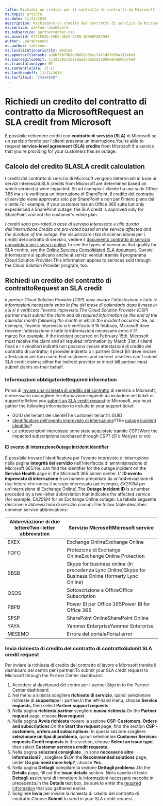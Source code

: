 ```yaml
---
title: Richiedi un credito per il contratto di contratto da Microsoft | Centro per i partner
ms.topic: article
ms.date: 11/21/2019
description: Richiedere un credito del contratto di servizio da Microsoft se si verifica un'interruzione del servizio.
ms.service: partner-dashboard
ms.subservice: partnercenter-csp
ms.assetid: E7F1F68D-25E5-46C5-9C98-1D0A9FAB7993
author: LauraBrenner
ms.author: labrenne
ms.localizationpriority: medium
ms.openlocfilehash: a3eb79b78b3edb052d85cc7461d9fd50a115eb43
ms.sourcegitcommit: 1c3d3b95135e1daad5ba5585a090e84ab0b97594
ms.translationtype: MT
ms.contentlocale: it-IT
ms.lasthandoff: 11/22/2019
ms.locfileid: "74384908"
---
```

# <a name="request-an-sla-credit-from-microsoft"></a><span data-ttu-id="f4c06-103">Richiedi un credito del contratto di contratto da Microsoft</span><span class="sxs-lookup"><span data-stu-id="f4c06-103">Request an SLA credit from Microsoft</span></span> 

<span data-ttu-id="f4c06-104">È possibile richiedere crediti con **contratto di servizio (SLA)** di Microsoft se un servizio fornito per i clienti presenta un'interruzione.</span><span class="sxs-lookup"><span data-stu-id="f4c06-104">You're able to request **service-level agreement (SLA) credits** from Microsoft if a service that you're providing for your customers has an outage.</span></span>

## <a name="sla-credit-calculation"></a><span data-ttu-id="f4c06-105">Calcolo del credito SLA</span><span class="sxs-lookup"><span data-stu-id="f4c06-105">SLA credit calculation</span></span>

<span data-ttu-id="f4c06-106">I crediti del contratto di servizio di Microsoft vengono determinati in base ai servizi interessati.</span><span class="sxs-lookup"><span data-stu-id="f4c06-106">SLA credits from Microsoft are determined based on which service(s) were impacted.</span></span> <span data-ttu-id="f4c06-107">Se ad esempio il cliente ha una suite Office 365 ma si è verificata un'interruzione di SharePoint, il credito del contratto di servizio viene approvato solo per SharePoint e non per l'intero piano del cliente.</span><span class="sxs-lookup"><span data-stu-id="f4c06-107">For example, if your customer has an Office 365 suite but only experienced a SharePoint outage, the SLA credit is approved only for SharePoint and not the customer's entire plan.</span></span>

<span data-ttu-id="f4c06-108">*I crediti sono pro-rated in base al servizio interessato e alla durata dell'interruzione.*</span><span class="sxs-lookup"><span data-stu-id="f4c06-108">*Credits are pro-rated based on the service affected and the duration of the outage.*</span></span> <span data-ttu-id="f4c06-109">Per visualizzare i tipi di scenari idonei per i crediti del contratto di servizio, vedere il [documento contratto di servizio consolidato per i servizi online](http://www.microsoftvolumelicensing.com/DocumentSearch.aspx?Mode=3&DocumentTypeId=37).</span><span class="sxs-lookup"><span data-stu-id="f4c06-109">To see the types of scenarios that qualify for SLA credits, see the [Online Services Consolidated SLA document](http://www.microsoftvolumelicensing.com/DocumentSearch.aspx?Mode=3&DocumentTypeId=37).</span></span> <span data-ttu-id="f4c06-110">Queste informazioni si applicano anche ai servizi venduti tramite il programma Cloud Solution Provider.</span><span class="sxs-lookup"><span data-stu-id="f4c06-110">This information applies to services sold through the Cloud Solution Provider program, too.</span></span>

## <a name="request-an-sla-credit"></a><span data-ttu-id="f4c06-111">Richiedi un credito del contratto di contratto</span><span class="sxs-lookup"><span data-stu-id="f4c06-111">Request an SLA credit</span></span>

<span data-ttu-id="f4c06-112">*Il partner Cloud Solution Provider (CSP) deve inviare l'attestazione e tutte le informazioni necessarie entro la fine del mese di calendario dopo il mese in cui si è verificato l'evento imprevisto.*</span><span class="sxs-lookup"><span data-stu-id="f4c06-112">*The Cloud Solution Provider (CSP) partner must submit the claim and all required information by the end of the calendar month following the month in which the incident occurred.*</span></span> <span data-ttu-id="f4c06-113">Se, ad esempio, l'evento imprevisto si è verificato il 15 febbraio, Microsoft deve ricevere l'attestazione e tutte le informazioni necessarie entro il 31 marzo.</span><span class="sxs-lookup"><span data-stu-id="f4c06-113">For example, if the incident occurred on February 15th, Microsoft must receive the claim and all required information by March 31st.</span></span> <span data-ttu-id="f4c06-114">I clienti finali e i rivenditori indiretti non possono inviare attestazioni di credito del contratto di contratto; il provider indiretto o il partner Direct Bill deve inviare attestazioni per loro conto.</span><span class="sxs-lookup"><span data-stu-id="f4c06-114">End customers and indirect resellers can't submit SLA credit claims; either the indirect provider or direct bill partner must submit claims on their behalf.</span></span>

### <a name="required-information"></a><span data-ttu-id="f4c06-115">Informazioni obbligatorie</span><span class="sxs-lookup"><span data-stu-id="f4c06-115">Required information</span></span>

<span data-ttu-id="f4c06-116">Prima di [inviare una richiesta di credito del contratto](#submit-sla-credit-request) di servizio a Microsoft, è necessario raccogliere le informazioni seguenti da includere nel ticket di supporto:</span><span class="sxs-lookup"><span data-stu-id="f4c06-116">Before you [submit an SLA credit request](#submit-sla-credit-request) to Microsoft, you must gather the following information to include in your support ticket:</span></span>

- <span data-ttu-id="f4c06-117">GUID del tenant del cliente</span><span class="sxs-lookup"><span data-stu-id="f4c06-117">The customer tenant's GUID</span></span>
- <span data-ttu-id="f4c06-118">[Identificatore dell'evento imprevisto di interruzione](#outage-incident-identifier)?</span><span class="sxs-lookup"><span data-stu-id="f4c06-118">The [outage incident identifier](#outage-incident-identifier)?</span></span>
- <span data-ttu-id="f4c06-119">Le sottoscrizioni interessate sono state acquistate tramite CSP?</span><span class="sxs-lookup"><span data-stu-id="f4c06-119">Were the impacted subscriptions purchased through CSP?</span></span> <span data-ttu-id="f4c06-120">(*Sì* o *No*)</span><span class="sxs-lookup"><span data-stu-id="f4c06-120">(*yes* or *no*)</span></span>

#### <a name="outage-incident-identifier"></a><span data-ttu-id="f4c06-121">ID evento di interruzione</span><span class="sxs-lookup"><span data-stu-id="f4c06-121">Outage incident identifier</span></span>

<span data-ttu-id="f4c06-122">È possibile trovare l'identificatore per l'evento imprevisto di interruzione nella pagina **integrità del servizio** nell'interfaccia di amministrazione di Microsoft 365.</span><span class="sxs-lookup"><span data-stu-id="f4c06-122">You can find the identifier for the outage incident on the **Service Health** page in the Microsoft 365 admin center.</span></span> <span data-ttu-id="f4c06-123">L' **ID evento imprevisto di interruzione** è un numero preceduto da un'abbreviazione di due lettere che indica il servizio interessato (ad esempio, *EX25194* per un'interruzione di Exchange Online).</span><span class="sxs-lookup"><span data-stu-id="f4c06-123">The **Outage Incident ID** is a number preceded by a two-letter abbreviation that indicates the affected service (for example, *EX25194* for an Exchange Online outage).</span></span> <span data-ttu-id="f4c06-124">La tabella seguente descrive le abbreviazioni di servizio comuni:</span><span class="sxs-lookup"><span data-stu-id="f4c06-124">The follow table describes common service abbreviations:</span></span>

| <span data-ttu-id="f4c06-125">Abbreviazione di due lettere</span><span class="sxs-lookup"><span data-stu-id="f4c06-125">Two-letter abbreviation</span></span> | <span data-ttu-id="f4c06-126">Servizio Microsoft</span><span class="sxs-lookup"><span data-stu-id="f4c06-126">Microsoft service</span></span> |
| ----------------------- | ----------------- |
| <span data-ttu-id="f4c06-127">EX</span><span class="sxs-lookup"><span data-stu-id="f4c06-127">EX</span></span> | <span data-ttu-id="f4c06-128">Exchange Online</span><span class="sxs-lookup"><span data-stu-id="f4c06-128">Exchange Online</span></span> |
| <span data-ttu-id="f4c06-129">FO</span><span class="sxs-lookup"><span data-stu-id="f4c06-129">FO</span></span> | <span data-ttu-id="f4c06-130">Protezione di Exchange Online</span><span class="sxs-lookup"><span data-stu-id="f4c06-130">Exchange Online Protection</span></span> |
| <span data-ttu-id="f4c06-131">SB</span><span class="sxs-lookup"><span data-stu-id="f4c06-131">SB</span></span> | <span data-ttu-id="f4c06-132">Skype for business online (in precedenza Lync Online)</span><span class="sxs-lookup"><span data-stu-id="f4c06-132">Skype for Business Online (formerly Lync Online)</span></span> |
| <span data-ttu-id="f4c06-133">OS</span><span class="sxs-lookup"><span data-stu-id="f4c06-133">OS</span></span> | <span data-ttu-id="f4c06-134">Sottoscrizione a Office</span><span class="sxs-lookup"><span data-stu-id="f4c06-134">Office Subscription</span></span> |
| <span data-ttu-id="f4c06-135">PB</span><span class="sxs-lookup"><span data-stu-id="f4c06-135">PB</span></span> | <span data-ttu-id="f4c06-136">Power BI per Office 365</span><span class="sxs-lookup"><span data-stu-id="f4c06-136">Power BI for Office 365</span></span> |
| <span data-ttu-id="f4c06-137">SP</span><span class="sxs-lookup"><span data-stu-id="f4c06-137">SP</span></span> | <span data-ttu-id="f4c06-138">SharePoint Online</span><span class="sxs-lookup"><span data-stu-id="f4c06-138">SharePoint Online</span></span> |
| <span data-ttu-id="f4c06-139">YA</span><span class="sxs-lookup"><span data-stu-id="f4c06-139">YA</span></span> | <span data-ttu-id="f4c06-140">Yammer Enterprise</span><span class="sxs-lookup"><span data-stu-id="f4c06-140">Yammer Enterprise</span></span> |
| <span data-ttu-id="f4c06-141">MESE</span><span class="sxs-lookup"><span data-stu-id="f4c06-141">MO</span></span> | <span data-ttu-id="f4c06-142">Errore del portale</span><span class="sxs-lookup"><span data-stu-id="f4c06-142">Portal error</span></span> |

### <a name="submit-sla-credit-request"></a><span data-ttu-id="f4c06-143">Invia richiesta di credito del contratto di contratto</span><span class="sxs-lookup"><span data-stu-id="f4c06-143">Submit SLA credit request</span></span>

<span data-ttu-id="f4c06-144">Per inviare la richiesta di credito del contratto di lavoro a Microsoft tramite il dashboard del centro per i partner:</span><span class="sxs-lookup"><span data-stu-id="f4c06-144">To submit your SLA credit request to Microsoft through the Partner Center dashboard:</span></span>

1. <span data-ttu-id="f4c06-145">Accedere al dashboard del centro per i partner.</span><span class="sxs-lookup"><span data-stu-id="f4c06-145">Sign in to the Partner Center dashboard.</span></span>
2. <span data-ttu-id="f4c06-146">Nel menu a sinistra scegliere **richieste di servizio**, quindi selezionare richieste di **supporto**per i partner.</span><span class="sxs-lookup"><span data-stu-id="f4c06-146">In the left-hand menu, choose **Service requests**, then select **Partner support requests**.</span></span>
3. <span data-ttu-id="f4c06-147">Nella pagina **richiesta partner** scegliere **nuova richiesta**.</span><span class="sxs-lookup"><span data-stu-id="f4c06-147">On the **Partner request** page, choose **New request**.</span></span>
4. <span data-ttu-id="f4c06-148">Nella pagina **Avvia richiesta** trovare la sezione **CSP-Customers, Orders and subscriptions**.</span><span class="sxs-lookup"><span data-stu-id="f4c06-148">On the **Start the request** page, find the section **CSP - customers, orders and subscriptions**.</span></span> <span data-ttu-id="f4c06-149">In questa sezione scegliere **selezionare un tipo di problema**, quindi selezionare **Customer Services requests Credit requests**.</span><span class="sxs-lookup"><span data-stu-id="f4c06-149">In this section, choose **Select an issue type**, then select **Customer services credit requests**.</span></span>
5. <span data-ttu-id="f4c06-150">Nella pagina **soluzioni consigliate** , in sono **necessarie altre informazioni?** , scegliere **Sì**.</span><span class="sxs-lookup"><span data-stu-id="f4c06-150">On the **Recommended solutions** page, under **Do you need more help?**, choose **Yes**.</span></span>
6. <span data-ttu-id="f4c06-151">Nella pagina **Dettagli** compilare la sezione **Dettagli problema** .</span><span class="sxs-lookup"><span data-stu-id="f4c06-151">On the **Details** page, fill out the **Issue details** section.</span></span> <span data-ttu-id="f4c06-152">Nella casella di testo **Dettagli** assicurarsi di immettere le [informazioni necessarie](#required-information) raccolte in precedenza.</span><span class="sxs-lookup"><span data-stu-id="f4c06-152">In the **Details** text box, be sure to enter the [required information](#required-information) that you gathered earlier.</span></span>
7. <span data-ttu-id="f4c06-153">Scegliere **Invia** per inviare la richiesta di credito del contratto di contratto.</span><span class="sxs-lookup"><span data-stu-id="f4c06-153">Choose **Submit** to send in your SLA credit request.</span></span>
